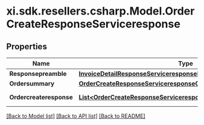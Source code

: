 # xi.sdk.resellers.csharp.Model.OrderCreateResponseServiceresponse

## Properties

Name | Type | Description | Notes
------------ | ------------- | ------------- | -------------
**Responsepreamble** | [**InvoiceDetailResponseServiceresponseResponsepreamble**](InvoiceDetailResponseServiceresponseResponsepreamble.md) |  | [optional] 
**Ordersummary** | [**OrderCreateResponseServiceresponseOrdersummary**](OrderCreateResponseServiceresponseOrdersummary.md) |  | [optional] 
**Ordercreateresponse** | [**List&lt;OrderCreateResponseServiceresponseOrdercreateresponseInner&gt;**](OrderCreateResponseServiceresponseOrdercreateresponseInner.md) | Collection of orders | [optional] 

[[Back to Model list]](../README.md#documentation-for-models) [[Back to API list]](../README.md#documentation-for-api-endpoints) [[Back to README]](../README.md)

